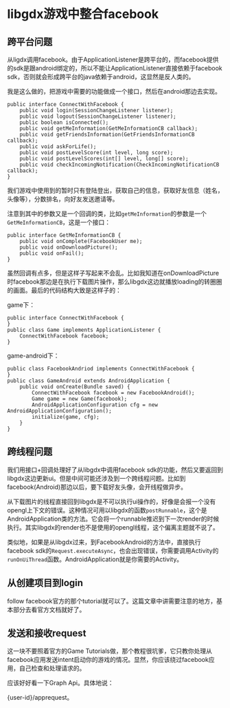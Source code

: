 # libgdx游戏中整合facebook

## 跨平台问题

从ligdx调用facebook。由于ApplicationListener是跨平台的，而facebook提供的sdk是跟android绑定的，所以不能让ApplicationListener直接依赖于facebook sdk，否则就会形成跨平台的java依赖于android，这显然是反人类的。

我是这么做的，把游戏中需要的功能做成一个接口，然后在android那边去实现。

    public interface ConnectWithFacebook {
	    public void login(SessionChangeListener listener);
	    public void logout(SessionChangeListener listener);
        public boolean isConnected();
        public void getMeInformation(GetMeInformationCB callback);
        public void getFriendsInformation(GetFriendsInformationCB callback);
        public void askForLife();
        public void postLevelScore(int level, long score);
        public void postLevelScores(int[] level, long[] score);
        public void checkIncomingNotification(CheckIncomingNotificationCB callback);
    }

我们游戏中使用到的暂时只有登陆登出，获取自己的信息，获取好友信息（姓名，头像等），分数排名，向好友发送邀请等。

注意到其中的参数又是一个回调的类，比如`getMeInformation`的参数是一个`GetMeInformationCB`，这是一个接口：

    public interface GetMeInformationCB {
	    public void onComplete(FacebookUser me);
	    public void onDownloadPicture();
	    public void onFail();
    }

虽然回调有点多，但是这样子写起来不会乱。比如我知道在onDownloadPicture时facebook那边是在执行下载图片操作，那么libgdx这边就播放loading的转圈圈的画面。最后的代码结构大致是这样子的：

game下：

    public interface ConnectWithFacebook {
    }
    public class Game implements ApplicationListener {
        ConnectWithFacebook facebook;
    }

game-android下：

    public class FacebookAndriod implements ConnectWithFacebook {
    }
    public class GameAndroid extends AndroidApplication {
        public void onCreate(Bundle saved) {
            ConnectWithFacebook facebook = new FacebookAndroid();
            Game game = new Game(facebook);
            AndroidApplicationConfiguration cfg = new AndroidApplicationConfiguration();
            initialize(game, cfg);
        }
    }

## 跨线程问题

我们用接口+回调处理好了从libgdx中调用facebook sdk的功能，然后又要返回到libgdx这边更新ui。但是中间可能还涉及到一个跨线程问题。比如到facebook(Android)那边以后，要下载好友头像，会开线程做异步。

从下载图片的线程直接回到libgdx是不可以执行ui操作的，好像是会报一个没有opengl上下文的错误。这种情况可用以libgdx的函数`postRunnable`，这个是AndroidApplication类的方法。它会将一个runnable推迟到下一次render的时候执行。其实libgdx的render也不是使用的opengl线程，这个偏离主题就不说了。

类似地，如果是从libgdx过来，到FacebookAndroid的方法中，直接执行facebook sdk的`Request.executeAsync`，也会出现错误，你需要调用Activity的`runOnUiThread`函数。AndroidApplication就是你需要的Activity。

## 从创建项目到login

follow facebook官方的那个tutorial就可以了。这篇文章中讲需要注意的地方，基本部分去看官方文档就好了。

## 发送和接收request

这一块不要照着官方的Game Tutorials做，那个教程很坑爹，它只教你处理从facebook应用发送intent启动你的游戏的情况。显然，你应该绕过facebook应用，自己检查和处理请求的。

应该好好看一下Graph Api。具体地说：

{user-id}/apprequest。
